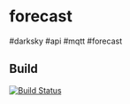 # forecast
#darksky #api #mqtt #forecast


## Build
[![Build Status](https://travis-ci.org/domminatrix/forecastcor.svg?branch=master)](https://travis-ci.org/domminatrix/forecast)

